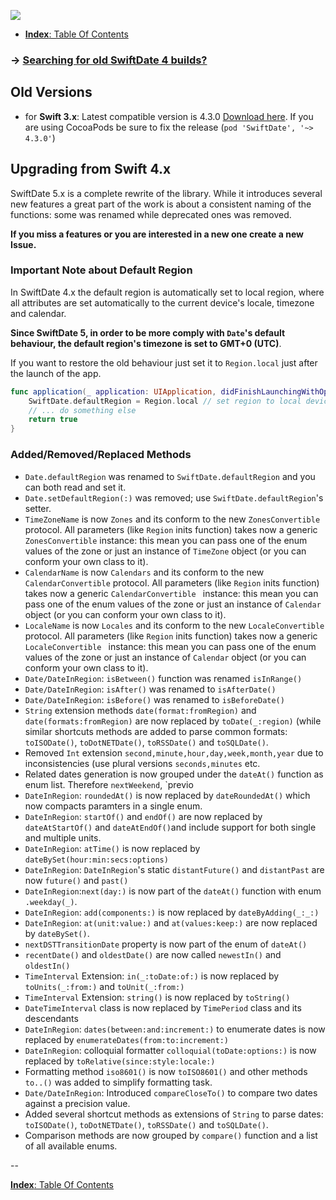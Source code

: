 ![](./SwiftDate.png)

<a name="index"/>

- [**Index**: Table Of Contents](#Index.md)

### → [Searching for old SwiftDate 4 builds?](https://github.com/malcommac/SwiftDate/milestones)

## Old Versions
- for **Swift 3.x**: Latest compatible version is 4.3.0 [Download here](https://github.com/malcommac/SwiftDate/releases/tag/4.3.0). If you are using CocoaPods be sure to fix the release (`pod 'SwiftDate', '~> 4.3.0'`)
 
## Upgrading from Swift 4.x
SwiftDate 5.x is a complete rewrite of the library. While it introduces several new features a great part of the work is about a consistent naming of the functions: some was renamed while deprecated ones was removed.

**If you miss a features or you are interested in a new one create a new Issue.**

### Important Note about Default Region
In SwiftDate 4.x the default region is automatically set to local region, where all attributes are set automatically to the current device's locale, timezone and calendar.

**Since SwiftDate 5, in order to be more comply with `Date`'s default behaviour, the default region's timezone is set to GMT+0 (UTC)**.

If you want to restore the old behaviour just set it to `Region.local` just after the launch of the app.

```swift
func application(_ application: UIApplication, didFinishLaunchingWithOptions launchOptions: [UIApplicationLaunchOptionsKey: Any]?) -> Bool {
	SwiftDate.defaultRegion = Region.local // set region to local device attributes
	// ... do something else
	return true
}
```

### Added/Removed/Replaced Methods
- `Date.defaultRegion` was renamed to `SwiftDate.defaultRegion` and you can both read and set it.
- `Date.setDefaultRegion(:)` was removed; use `SwiftDate.defaultRegion`'s setter.
- `TimeZoneName` is now `Zones` and its conform to the new `ZonesConvertible` protocol. All parameters (like `Region` inits function) takes now a generic `ZonesConvertible` instance: this mean you can pass one of the enum values of the zone or just an instance of `TimeZone` object (or you can conform your own class to it).
- `CalendarName` is now `Calendars` and its conform to the new `CalendarConvertible` protocol. All parameters (like `Region` inits function) takes now a generic `CalendarConvertible ` instance: this mean you can pass one of the enum values of the zone or just an instance of `Calendar` object (or you can conform your own class to it).
- `LocaleName` is now `Locales` and its conform to the new `LocaleConvertible` protocol. All parameters (like `Region` inits function) takes now a generic `LocaleConvertible ` instance: this mean you can pass one of the enum values of the zone or just an instance of `Calendar` object (or you can conform your own class to it).
- `Date/DateInRegion`: `isBetween()` function was renamed `isInRange()`
- `Date/DateInRegion`: `isAfter()` was renamed to `isAfterDate()`
- `Date/DateInRegion`: `isBefore()` was renamed to `isBeforeDate()`
- `String` extension methods `date(format:fromRegion)` and `date(formats:fromRegion)` are now replaced by `toDate(_:region)` (while similar shortcuts methods are added to parse common formats: `toISODate()`, `toDotNETDate()`, `toRSSDate()` and `toSQLDate()`.
- Removed `Int` extension `second,minute,hour,day,week,month,year` due to inconsistencies (use plural versions `seconds,minutes` etc.
- Related dates generation is now grouped under the `dateAt()` function as enum list. Therefore `nextWeekend`, `previo
- `DateInRegion`: `roundedAt()` is now replaced by `dateRoundedAt()` which now compacts paramters in a single enum.
- `DateInRegion`: `startOf()` and `endOf()` are now replaced by `dateAtStartOf()` and `dateAtEndOf()`and include support for both single and multiple units.
- `DateInRegion`: `atTime()` is now replaced by `dateBySet(hour:min:secs:options)`
- `DateInRegion`: `DateInRegion`'s static `distantFuture()` and `distantPast` are now `future()` and `past()`
- `DateInRegion`:`next(day:)` is now part of the `dateAt()` function with enum `.weekday(_)`.
- `DateInRegion`: `add(components:)` is now replaced by `dateByAdding(_:_:)`
- `DateInRegion`: `at(unit:value:)` and `at(values:keep:)` are now replaced by `dateBySet()`.
- `nextDSTTransitionDate` property is now part of the enum of `dateAt()`
- `recentDate()` and `oldestDate()` are now called `newestIn()` and `oldestIn()`
- `TimeInterval` Extension: `in(_:toDate:of:)` is now replaced by `toUnits(_:from:)` and `toUnit(_:from:)`
- `TimeInterval` Extension: `string()` is now replaced by `toString()`
- `DateTimeInterval` class is now replaced by `TimePeriod` class and its descendants
- `DateInRegion`: `dates(between:and:increment:)` to enumerate dates is now replaced by `enumerateDates(from:to:increment:)`
- `DateInRegion`: colloquial formatter `colloquial(toDate:options:)` is now replaced by `toRelative(since:style:locale:)`
- Formatting method `iso8601()` is now `toISO8601()` and other methods `to..()` was added to simplify formatting task.
- `Date/DateInRegion`: Introduced `compareCloseTo()` to compare two dates against a precision value.
- Added several shortcut methods as extensions of `String` to parse dates: `toISODate()`, `toDotNETDate()`, `toRSSDate()` and `toSQLDate()`.
- Comparison methods are now grouped by `compare()` function and a list of all available enums.

-- 

[**Index**: Table Of Contents](#Index.md)
